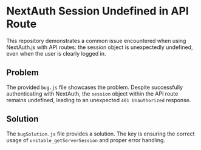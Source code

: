 # NextAuth Session Undefined in API Route

This repository demonstrates a common issue encountered when using NextAuth.js with API routes: the session object is unexpectedly undefined, even when the user is clearly logged in.

## Problem

The provided `bug.js` file showcases the problem.  Despite successfully authenticating with NextAuth, the `session` object within the API route remains undefined, leading to an unexpected `401 Unauthorized` response.

## Solution

The `bugSolution.js` file provides a solution. The key is ensuring the correct usage of `unstable_getServerSession` and proper error handling.